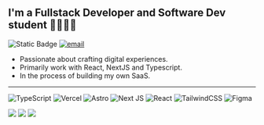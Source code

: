 ## I'm a Fullstack Developer and Software Dev student 👩🏻‍💻✨<br>
![Static Badge](https://img.shields.io/badge/LinkedIn-%23051880?style=for-the-badge&link=https%3A%2F%2Fwww.linkedin.com%2Fin%2Fisabellaromoc%2F)
 [![email](https://img.shields.io/badge/Email-D14836?logo=gmail&logoColor=white)](mailto:isaromocardenas@gmail.com)

- Passionate about crafting digital experiences.<br>
- Primarily work with React, NextJS and Typescript.<br>
- In the process of building my own SaaS.
 
---
![TypeScript](https://img.shields.io/badge/typescript-%23007ACC.svg?style=for-the-badge&logo=typescript&logoColor=white) ![Vercel](https://img.shields.io/badge/vercel-%23000000.svg?style=for-the-badge&logo=vercel&logoColor=white) ![Astro](https://img.shields.io/badge/astro-%232C2052.svg?style=for-the-badge&logo=astro&logoColor=white) ![Next JS](https://img.shields.io/badge/Next-black?style=for-the-badge&logo=next.js&logoColor=white) ![React](https://img.shields.io/badge/react-%2320232a.svg?style=for-the-badge&logo=react&logoColor=%2361DAFB) ![TailwindCSS](https://img.shields.io/badge/tailwindcss-%2338B2AC.svg?style=for-the-badge&logo=tailwind-css&logoColor=white) ![Figma](https://img.shields.io/badge/figma-%23F24E1E.svg?style=for-the-badge&logo=figma&logoColor=white)

![](https://github-readme-stats.vercel.app/api?username=isabellaromo&theme=synthwave&hide_border=true&include_all_commits=false&count_private=true)
![](https://nirzak-streak-stats.vercel.app/?user=isabellaromo&theme=synthwave&hide_border=true)
![](https://github-readme-stats.vercel.app/api/top-langs/?username=isabellaromo&theme=synthwave&hide_border=true&include_all_commits=false&count_private=true&layout=compact)
